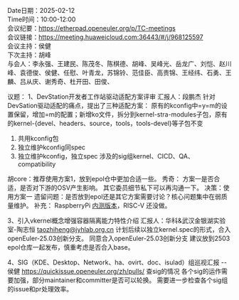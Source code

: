 Date日期：2025-02-12  
Time时间：10:00-12:00  
会议纪要：https://etherpad.openeuler.org/p/TC-meetings  
会议链接：https://meeting.huaweicloud.com:36443/#/j/968125597  
会议主持：侯健  
下次主持：胡峰  
与会人：李永强、王建民、陈茂冬、陈棋德、胡峰、吴峰光、岳龙广、刘恺、赵川峰、袁德俊、侯健、任慰、叶青龙，苏锦铃、范佳臣、高贵锦、王经纬、石勇、王麟、吕从庆、谢秀奇、杜开田、田俊、  

议题：
1、DevStation开发者工作站驱动适配方案评审  汇报人：段鹏杰
针对DevSation驱动适配的痛点，提出了三种适配方案：
原有的kconfig中=y=m的设置保留，增加=m的配置；新增ko文件，拆分到kernel-stra-modules子包，原有的kernel-{devel、headers、source，tools，tools-devel}等子包不变
1. 共用kconfig包
2. 独立维护kconfig同spec
3. 独立维护kconfig，独立spec
涉及的sig组kernel、CICD、QA、compatibility

胡core：推荐使用方案1，放到epol仓中更加合适一些。
秀奇： 方案一是否合适，是否对下游的OSV产生影响。
其它委员细节私下可以再沟通一下。
决策：使用方案一
遗留问题：是否放到epol还是其它方案需要讨论？核心问题集中在弱质量维护。
补充： RaspberryPi [内测版本](https://gitee.com/openeuler/SBC-sig#raspberry-pi)，RISC-V 还没做。

3、引入vkernel概念增强容器隔离能力特性介绍  汇报人：华科&武汉金银湖实验室-陶志恒 taozhiheng@jyhlab.org.cn
计划后续以独立kernel.spec的形式，合入openEuler-25.03创新分支。
同意合入openEuler-25.03创新分支
建议放到2503 epol仓库一起发布，慎重考虑是否合入base。

4、SIG（KDE、Desktop、Network、ha、ovirt、doc、isulad）组巡视汇报  -- 侯健
https://quickissue.openeuler.org/zh/pulls/ 查sig的情况
各个sig的运作需要加强，部分maintainer和committer是否可以轮换。
需要进一步检查各个sig组的issue和pr处理效率。
